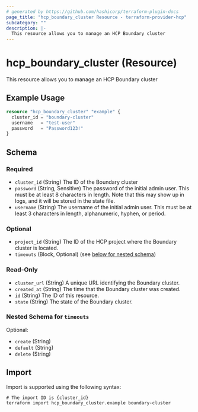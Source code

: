 ```yaml
---
# generated by https://github.com/hashicorp/terraform-plugin-docs
page_title: "hcp_boundary_cluster Resource - terraform-provider-hcp"
subcategory: ""
description: |-
  This resource allows you to manage an HCP Boundary cluster
---
```


# hcp_boundary_cluster (Resource)

This resource allows you to manage an HCP Boundary cluster

## Example Usage

```terraform
resource "hcp_boundary_cluster" "example" {
  cluster_id = "boundary-cluster"
  username   = "test-user"
  password   = "Password123!"
}
```

<!-- schema generated by tfplugindocs -->
## Schema

### Required

- `cluster_id` (String) The ID of the Boundary cluster
- `password` (String, Sensitive) The password of the initial admin user. This must be at least 8 characters in length. Note that this may show up in logs, and it will be stored in the state file.
- `username` (String) The username of the initial admin user. This must be at least 3 characters in length, alphanumeric, hyphen, or period.

### Optional

- `project_id` (String) The ID of the HCP project where the Boundary cluster is located.
- `timeouts` (Block, Optional) (see [below for nested schema](#nestedblock--timeouts))

### Read-Only

- `cluster_url` (String) A unique URL identifying the Boundary cluster.
- `created_at` (String) The time that the Boundary cluster was created.
- `id` (String) The ID of this resource.
- `state` (String) The state of the Boundary cluster.

<a id="nestedblock--timeouts"></a>
### Nested Schema for `timeouts`

Optional:

- `create` (String)
- `default` (String)
- `delete` (String)

## Import

Import is supported using the following syntax:

```shell
# The import ID is {cluster_id}
terraform import hcp_boundary_cluster.example boundary-cluster
```
